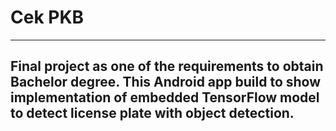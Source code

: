 # Cek PKB
---
## Final project as one of the requirements to obtain Bachelor degree. This Android app build to show implementation of embedded TensorFlow model to detect license plate with object detection.
